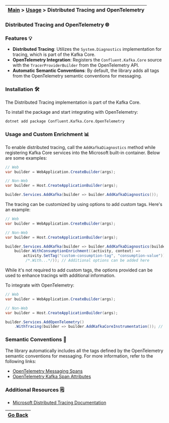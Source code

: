 | [Main](/README.md) > [Usage](/docs/Usage.md) > Distributed Tracing and OpenTelemetry |
|--------------------------------------------------------------------------------------|

### Distributed Tracing and OpenTelemetry :globe_with_meridians:

### Features :bulb:

- **Distributed Tracing**: Utilizes the `System.Diagnostics` implementation for tracing, which is part of the Kafka Core.
- **OpenTelemetry Integration**: Registers the `Confluent.Kafka.Core` source with the `TracerProviderBuilder` from the OpenTelemetry API.
- **Automatic Semantic Conventions**: By default, the library adds all tags from the OpenTelemetry semantic conventions for messaging.

### Installation :hammer_and_wrench:

The Distributed Tracing implementation is part of the Kafka Core.

To install the package and start integrating with OpenTelemetry:
```bash
dotnet add package Confluent.Kafka.Core.OpenTelemetry
```

### Usage and Custom Enrichment :bar_chart:

To enable distributed tracing, call the `AddKafkaDiagnostics` method while registering Kafka Core services into the Microsoft built-in container. Below are some examples:

```C#
// Web
var builder = WebApplication.CreateBuilder(args);

// Non-Web
var builder = Host.CreateApplicationBuilder(args);

builder.Services.AddKafka(builder => builder.AddKafkaDiagnostics());
```

The tracing can be customized by using options to add custom tags. Here's an example:

```C#
// Web
var builder = WebApplication.CreateBuilder(args);

// Non-Web
var builder = Host.CreateApplicationBuilder(args);

builder.Services.AddKafka(builder => builder.AddKafkaDiagnostics(builder =>
    builder.WithConsumptionEnrichment((activity, context) => 
        activity.SetTag("custom-consumption-tag", "consumption-value"))
         /*.With...*/)); // Additional options can be added here
```

While it's not required to add custom tags, the options provided can be used to enhance tracings with additional information.

To integrate with OpenTelemetry:

```C#
// Web
var builder = WebApplication.CreateBuilder(args);

// Non-Web
var builder = Host.CreateApplicationBuilder(args);

builder.Services.AddOpenTelemetry()
    .WithTracing(builder => builder.AddKafkaCoreInstrumentation()); // Adds Confluent.Kafka.Core source 
```

### Semantic Conventions :open_book:

The library automatically includes all the tags defined by the OpenTelemetry semantic conventions for messaging. For more information, refer to the following links:

- [OpenTelemetry Messaging Spans](https://github.com/open-telemetry/semantic-conventions/blob/v1.23.1/docs/messaging/messaging-spans.md)
- [OpenTelemetry Kafka Span Attributes](https://github.com/open-telemetry/semantic-conventions/blob/v1.23.1/docs/messaging/kafka.md#span-attributes)

### Additional Resources :spiral_notepad:

- [Microsoft Distributed Tracing Documentation](https://learn.microsoft.com/en-us/dotnet/core/diagnostics/distributed-tracing)

| [Go Back](/docs/Usage.md) |
|---------------------------|  